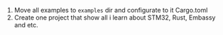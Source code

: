 1. Move all examples to `examples` dir and configurate to it Cargo.toml
2. Create one project that show all i learn about STM32, Rust, Embassy and etc.

